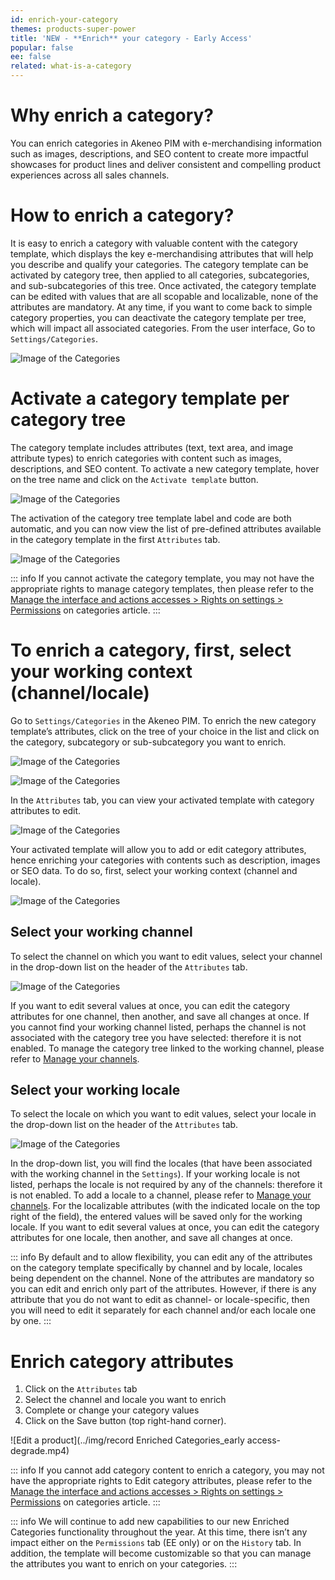```yaml
---
id: enrich-your-category
themes: products-super-power
title: 'NEW - **Enrich** your category - Early Access'
popular: false
ee: false
related: what-is-a-category
---
```


# Why enrich a category?

You can enrich categories in Akeneo PIM with e-merchandising information such as images, descriptions, and SEO content to create more impactful showcases for product lines and deliver consistent and compelling product experiences across all sales channels.

# How to enrich a category?

It is easy to enrich a category with valuable content with the category template, which displays the key e-merchandising attributes that will help you describe and qualify your categories.
The category template can be activated by category tree, then applied to all categories, subcategories, and sub-subcategories of this tree. Once activated, the category template can be edited with values that are all scopable and localizable, none of the attributes are mandatory.
At any time, if you want to come back to simple category properties, you can deactivate the category template per tree, which will impact all associated categories.
From the user interface, Go to `Settings/Categories`.

![Image of the Categories](../img/enriched-categories-tree-list.png)

# Activate a category template per category tree

The category template includes attributes (text, text area, and image attribute types) to enrich categories with content such as images, descriptions, and SEO content.
To activate a new category template, hover on the tree name and click on the `Activate template` button.

![Image of the Categories](../img/enriched-categories-tree-list-hover.png)

The activation of the category tree template label and code are both automatic, and you can now view the list of pre-defined attributes available in the category template in the first `Attributes` tab.

![Image of the Categories](../img/enriched-categories-template.png)

::: info
If you cannot activate the category template, you may not have the appropriate rights to manage category templates, then please refer to the [Manage the interface and actions accesses > Rights on settings > Permissions](manage-the-interface-and-actions-accesses.html) on categories article.
:::

# To enrich a category, first, select your working context (channel/locale)

Go to `Settings/Categories` in the Akeneo PIM. To enrich the new category template’s attributes, click on the tree of your choice in the list and click on the category, subcategory or sub-subcategory you want to enrich.

![Image of the Categories](../img/enriched-categories-tree-list-template-activated.png)

![Image of the Categories](../img/enriched-categories-category-tree.png)

In the `Attributes` tab, you can view your activated template with category attributes to edit.

![Image of the Categories](../img/enriched-categories-category-details-1.png)

Your activated template will allow you to add or edit category attributes, hence enriching your categories with contents such as description, images or SEO data. To do so, first, select your working context (channel and locale).

![Image of the Categories](../img/enriched-categories-category-details-2.png)

## Select your working channel

To select the channel on which you want to edit values, select your channel in the drop-down list on the header of the `Attributes` tab.

![Image of the Categories](../img/enriched-categories-category-details-channel-selector.png)

If you want to edit several values at once, you can edit the category attributes for one channel, then another, and save all changes at once.
If you cannot find your working channel listed, perhaps the channel is not associated with the category tree you have selected: therefore it is not enabled. To manage the category tree linked to the working channel, please refer to [Manage your channels](manage-your-channels.html).

## Select your working locale

To select the locale on which you want to edit values, select your locale in the drop-down list on the header of the `Attributes` tab.

![Image of the Categories](../img/enriched-categories-category-details-locale-selector.png)

In the drop-down list, you will find the locales (that have been associated with the working channel in the `Settings`). If your working locale is not listed, perhaps the locale is not required by any of the channels: therefore it is not enabled. To add a locale to a channel, please refer to [Manage your channels](manage-your-channels.html).
For the localizable attributes (with the indicated locale on the top right of the field), the entered values will be saved only for the working locale.
If you want to edit several values at once, you can edit the category attributes for one locale, then another, and save all changes at once.

::: info
By default and to allow flexibility, you can edit any of the attributes on the category template specifically by channel and by locale, locales being dependent on the channel. None of the attributes are mandatory so you can edit and enrich only part of the attributes. However, if there is any attribute that you do not want to edit as channel- or locale-specific, then you will need to edit it separately for each channel and/or each locale one by one.
:::

# Enrich category attributes

1.  Click on the `Attributes` tab
1.  Select the channel and locale you want to enrich
1.  Complete or change your category values
1.  Click on the Save button (top right-hand corner).

  ![Edit a product](../img/record Enriched Categories_early access-degrade.mp4)

::: info
If you cannot add category content to enrich a category, you may not have the appropriate rights to Edit category attributes, please refer to the [Manage the interface and actions accesses > Rights on settings > Permissions](manage-the-interface-and-actions-accesses.html) on categories article.
:::

::: info
We will continue to add new capabilities to our new Enriched Categories functionality throughout the year. At this time, there isn’t any impact either on the `Permissions` tab (EE only) or on the `History` tab. In addition, the template will become customizable so that you can manage the attributes you want to enrich on your categories.
:::
